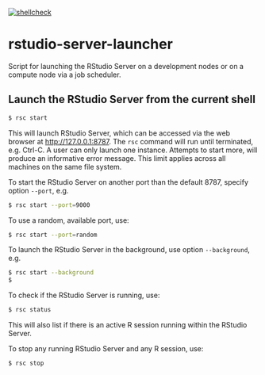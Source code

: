 [![shellcheck](https://github.com/UCSF-CBI/rstudio-server-launcher/actions/workflows/shellcheck.yml/badge.svg)](https://github.com/UCSF-CBI/rstudio-server-launcher/actions/workflows/shellcheck.yml)

# rstudio-server-launcher

Script for launching the RStudio Server on a development nodes or on a compute node via a job scheduler.


## Launch the RStudio Server from the current shell

```sh
$ rsc start
```

This will launch RStudio Server, which can be accessed via the web browser at <http://127.0.0.1:8787>.  The `rsc` command will run until terminated, e.g. Ctrl-C.  A user can only launch one instance.  Attempts to start more, will produce an informative error message.  This limit applies across all machines on the same file system.

To start the RStudio Server on another port than the default 8787, specify option `--port`, e.g.

```sh
$ rsc start --port=9000
```

To use a random, available port, use:

```sh
$ rsc start --port=random
```

To launch the RStudio Server in the background, use option `--background`, e.g.

```sh
$ rsc start --background
$ 
```

To check if the RStudio Server is running, use:

```sh
$ rsc status
```

This will also list if there is an active R session running within the RStudio Server.

To stop any running RStudio Server and any R session, use:

```sh
$ rsc stop
```
